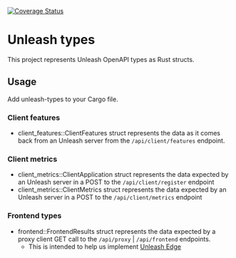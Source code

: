 [![Coverage Status](https://coveralls.io/repos/github/Unleash/unleash-types-rs/badge.svg?branch=main)](https://coveralls.io/github/Unleash/unleash-types-rs?branch=main)

# Unleash types

This project represents Unleash OpenAPI types as Rust structs.

## Usage

Add unleash-types to your Cargo file.

### Client features

- client_features::ClientFeatures struct represents the data as it comes back from an Unleash server from the `/api/client/features` endpoint.

### Client metrics

- client_metrics::ClientApplication struct represents the data expected by an Unleash server in a POST to the `/api/client/register` endpoint
- client_metrics::ClientMetrics struct represents the data expected by an Unleash server in a POST to the `/api/client/metrics` endpoint

### Frontend types

- frontend::FrontendResults struct represents the data expected by a proxy client GET call to the `/api/proxy` | `/api/frontend` endpoints.
  - This is intended to help us implement [Unleash Edge](https://github.com/Unleash/unleash-edge)
